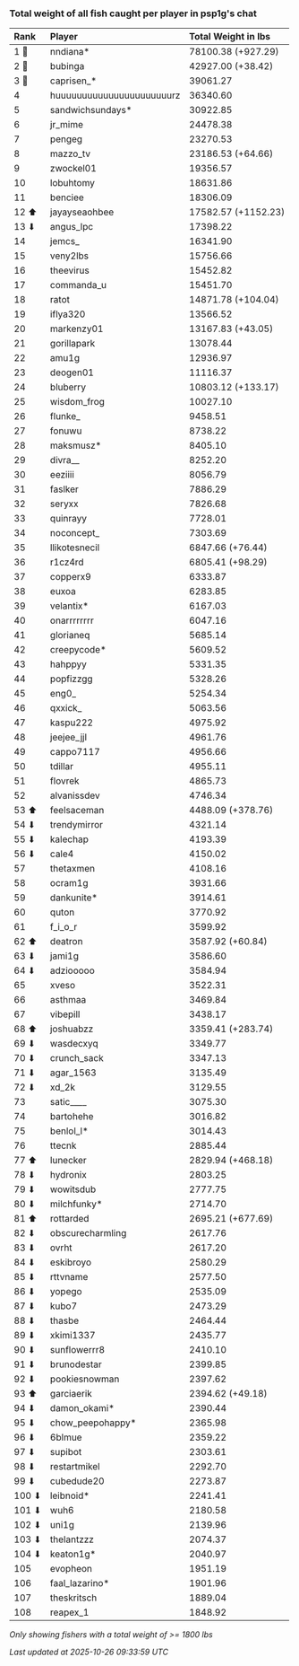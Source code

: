 ### Total weight of all fish caught per player in psp1g's chat

| Rank  | Player                    | Total Weight in lbs |
|:------|:--------------------------|:--------------------|
| 1 🥇  | nndiana*                  | 78100.38 (+927.29)  |
| 2 🥈  | bubinga                   | 42927.00 (+38.42)   |
| 3 🥉  | caprisen_*                | 39061.27            |
| 4     | huuuuuuuuuuuuuuuuuuuuuurz | 36340.60            |
| 5     | sandwichsundays*          | 30922.85            |
| 6     | jr_mime                   | 24478.38            |
| 7     | pengeg                    | 23270.53            |
| 8     | mazzo_tv                  | 23186.53 (+64.66)   |
| 9     | zwockel01                 | 19356.57            |
| 10    | lobuhtomy                 | 18631.86            |
| 11    | benciee                   | 18306.09            |
| 12 ⬆  | jayayseaohbee             | 17582.57 (+1152.23) |
| 13 ⬇  | angus_lpc                 | 17398.22            |
| 14    | jemcs_                    | 16341.90            |
| 15    | veny2lbs                  | 15756.66            |
| 16    | theevirus                 | 15452.82            |
| 17    | commanda_u                | 15451.70            |
| 18    | ratot                     | 14871.78 (+104.04)  |
| 19    | iflya320                  | 13566.52            |
| 20    | markenzy01                | 13167.83 (+43.05)   |
| 21    | gorillapark               | 13078.44            |
| 22    | amu1g                     | 12936.97            |
| 23    | deogen01                  | 11116.37            |
| 24    | bluberry                  | 10803.12 (+133.17)  |
| 25    | wisdom_frog               | 10027.10            |
| 26    | flunke_                   | 9458.51             |
| 27    | fonuwu                    | 8738.22             |
| 28    | maksmusz*                 | 8405.10             |
| 29    | divra__                   | 8252.20             |
| 30    | eeziiii                   | 8056.79             |
| 31    | faslker                   | 7886.29             |
| 32    | seryxx                    | 7826.68             |
| 33    | quinrayy                  | 7728.01             |
| 34    | noconcept_                | 7303.69             |
| 35    | llikotesnecil             | 6847.66 (+76.44)    |
| 36    | r1cz4rd                   | 6805.41 (+98.29)    |
| 37    | copperx9                  | 6333.87             |
| 38    | euxoa                     | 6283.85             |
| 39    | velantix*                 | 6167.03             |
| 40    | onarrrrrrrr               | 6047.16             |
| 41    | glorianeq                 | 5685.14             |
| 42    | creepycode*               | 5609.52             |
| 43    | hahppyy                   | 5331.35             |
| 44    | popfizzgg                 | 5328.26             |
| 45    | eng0_                     | 5254.34             |
| 46    | qxxick_                   | 5063.56             |
| 47    | kaspu222                  | 4975.92             |
| 48    | jeejee_jjl                | 4961.76             |
| 49    | cappo7117                 | 4956.66             |
| 50    | tdillar                   | 4955.11             |
| 51    | flovrek                   | 4865.73             |
| 52    | alvanissdev               | 4746.34             |
| 53 ⬆  | feelsaceman               | 4488.09 (+378.76)   |
| 54 ⬇  | trendymirror              | 4321.14             |
| 55 ⬇  | kalechap                  | 4193.39             |
| 56 ⬇  | cale4                     | 4150.02             |
| 57    | thetaxmen                 | 4108.16             |
| 58    | ocram1g                   | 3931.66             |
| 59    | dankunite*                | 3914.61             |
| 60    | quton                     | 3770.92             |
| 61    | f_i_o_r                   | 3599.92             |
| 62 ⬆  | deatron                   | 3587.92 (+60.84)    |
| 63 ⬇  | jami1g                    | 3586.60             |
| 64 ⬇  | adziooooo                 | 3584.94             |
| 65    | xveso                     | 3522.31             |
| 66    | asthmaa                   | 3469.84             |
| 67    | vibepill                  | 3438.17             |
| 68 ⬆  | joshuabzz                 | 3359.41 (+283.74)   |
| 69 ⬇  | wasdecxyq                 | 3349.77             |
| 70 ⬇  | crunch_sack               | 3347.13             |
| 71 ⬇  | agar_1563                 | 3135.49             |
| 72 ⬇  | xd_2k                     | 3129.55             |
| 73    | satic____                 | 3075.30             |
| 74    | bartohehe                 | 3016.82             |
| 75    | benlol_l*                 | 3014.43             |
| 76    | ttecnk                    | 2885.44             |
| 77 ⬆  | lunecker                  | 2829.94 (+468.18)   |
| 78 ⬇  | hydronix                  | 2803.25             |
| 79 ⬇  | wowitsdub                 | 2777.75             |
| 80 ⬇  | milchfunky*               | 2714.70             |
| 81 ⬆  | rottarded                 | 2695.21 (+677.69)   |
| 82 ⬇  | obscurecharmling          | 2617.76             |
| 83 ⬇  | ovrht                     | 2617.20             |
| 84 ⬇  | eskibroyo                 | 2580.29             |
| 85 ⬇  | rttvname                  | 2577.50             |
| 86 ⬇  | yopego                    | 2535.09             |
| 87 ⬇  | kubo7                     | 2473.29             |
| 88 ⬇  | thasbe                    | 2464.44             |
| 89 ⬇  | xkimi1337                 | 2435.77             |
| 90 ⬇  | sunflowerrr8              | 2410.10             |
| 91 ⬇  | brunodestar               | 2399.85             |
| 92 ⬇  | pookiesnowman             | 2397.62             |
| 93 ⬆  | garciaerik                | 2394.62 (+49.18)    |
| 94 ⬇  | damon_okami*              | 2390.44             |
| 95 ⬇  | chow_peepohappy*          | 2365.98             |
| 96 ⬇  | 6blmue                    | 2359.22             |
| 97 ⬇  | supibot                   | 2303.61             |
| 98 ⬇  | restartmikel              | 2292.70             |
| 99 ⬇  | cubedude20                | 2273.87             |
| 100 ⬇ | leibnoid*                 | 2241.41             |
| 101 ⬇ | wuh6                      | 2180.58             |
| 102 ⬇ | uni1g                     | 2139.96             |
| 103 ⬇ | thelantzzz                | 2074.37             |
| 104 ⬇ | keaton1g*                 | 2040.97             |
| 105   | evopheon                  | 1951.19             |
| 106   | faal_lazarino*            | 1901.96             |
| 107   | theskritsch               | 1889.04             |
| 108   | reapex_1                  | 1848.92             |

_Only showing fishers with a total weight of >= 1800 lbs_

_Last updated at 2025-10-26 09:33:59 UTC_